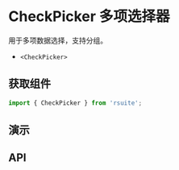# CheckPicker 多项选择器 [<i class="icon icon-edit2" ></i>](https://github.com/rsuite/rsuite.github.io/blob/master/src/components/check-picker/index.md)

用于多项数据选择，支持分组。

- `<CheckPicker>`


## 获取组件


```js
import { CheckPicker } from 'rsuite';
```


## 演示

<!--{demo}-->


## API

